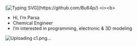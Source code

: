 [![Typing SVG](https://readme-typing-svg.herokuapp.com?color=35083B&background=3DE1FF4A&center=true&lines=This+is+Bu64p!)](https://github.com/Bu64p/)
<i><b>
- Hi, I’m Parsa
- Chemical Engineer
- I’m interested in programming, electronic & 3D modeling
  
![Uploading c1.png…]()

</i></b>




